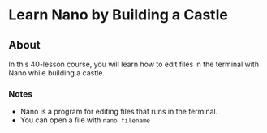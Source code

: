 # Learn Nano by Building a Castle

## About

In this 40-lesson course, you will learn how to edit files in the terminal with Nano while building a castle.

### Notes

- Nano is a program for editing files that runs in the terminal.
- You can open a file with `nano filename`
